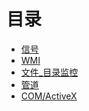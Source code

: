 # 目录

* [信号](signal.md)
* [WMI](wmi.md) 
* [文件_目录监控](文件_目录监控.md) 
* [管道](PIPE.md)
* [COM/ActiveX](COM.md)
